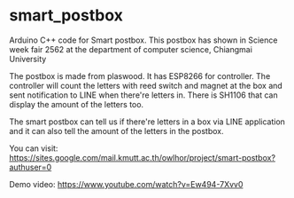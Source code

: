 # smart_postbox
Arduino C++ code for Smart postbox. This postbox has shown in Science week fair 2562  at the department of computer science, Chiangmai University

The postbox is made from plaswood. It has ESP8266 for controller. The controller will count the letters with reed switch and magnet at the box and sent notification to LINE when there're letters in. There is SH1106 that can display the amount of the letters too. 

The smart postbox can tell us if there're letters in a box via LINE application and it can also tell the amount of the letters in the postbox.

You can visit: https://sites.google.com/mail.kmutt.ac.th/owlhor/project/smart-postbox?authuser=0

Demo video: https://www.youtube.com/watch?v=Ew494-7Xvv0 
